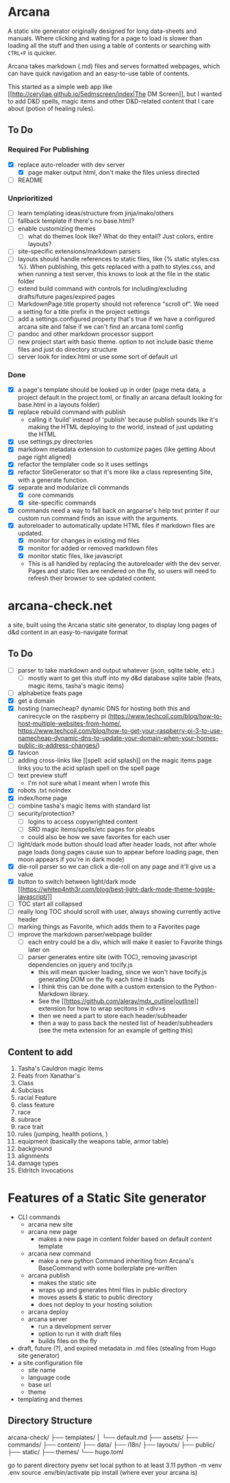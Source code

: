 # Arcana
A static site generator originally designed for long data-sheets and manuals. Where clicking and wating for a page to load is slower than loading all the stuff and then using a table of contents or searching with `CTRL+F` is quicker.

Arcana takes markdown (.md) files and serves formatted webpages, which can have quick navigation and an easy-to-use table of contents.

This started as a simple web app like [[http://ceryliae.github.io/5edmscreen/index|The DM Screen]], but I wanted to add D&D spells, magic items and other D&D-related content that I care about (potion of healing rules).

## To Do
### Required For Publishing
 - [x] replace auto-reloader with dev server
   - [x] page maker output html, don't make the files unless directed
 - [ ] README

### Unprioritized
 - [ ] learn templating ideas/structure from jinja/mako/others
 - [ ] fallback template if there's no base.html?
 - [ ] enable customizing themes
   - [ ] what do themes look like? What do they entail? Just colors, entire layouts?
 - [ ] site-specific extensions/markdown parsers
 - [ ] layouts should handle references to static files, like {% static styles.css %}. When publishing, this gets replaced with a path to styles.css, and when running a test server, this knows to look at the file in the static folder
 - [ ] extend build command with controls for including/excluding drafts/future pages/expired pages
 - [ ] MarkdownPage.title property should not reference "scroll of". We need a setting for a title prefix in the project settings
 - [ ] add a settings.configured property that's true if we have a configured arcana site and false if we can't find an arcana toml config
 - [ ] pandoc and other markdown processor support
 - [ ] new project start with basic theme. option to not include basic theme files and just do directory structure
 - [ ] server look for index.html or use some sort of default url

### Done
 - [x] a page's template should be looked up in order (page meta data, a project default in the project.toml, or finally an arcana default looking for base.html in a layouts folder)
 - [x] replace rebuild command with publish
   - calling it 'build' instead of 'publish' because publish sounds like it's making the HTML deploying to the world, instead of just updating the HTML
 - [x] use settings.py directories
 - [x] markdown metadata extension to customize pages (like getting About page right aligned)
 - [x] refactor the templater code so it uses settings
 - [x] refactor SiteGenerator so that it's more like a class representing Site, with a generate function. 
 - [x] separate and modularize cli commands
   - [x] core commands
   - [x] site-specific commands
 - [x] commands need a way to fall back on argparse's help text printer if our custom run command finds an issue with the arguments.
 - [x] autoreloader to automatically update HTML files if markdown files are updated. 
   - [x] monitor for changes in existing md files
   - [x] monitor for added or removed markdown files
   - [x] monitor static files, like javascript
   - This is all handled by replacing the autoreloader with the dev server. Pages and static files are rendered on the fly, so users will need to refresh their browser to see updated content.

# arcana-check.net
a site, built using the Arcana static site generator, to display long pages of d&d content in an easy-to-navigate format

## To Do
 - [ ] parser to take markdown and output whatever (json, sqlite table, etc.)
    - [ ] mostly want to get this stuff into my d&d database sqlite table (feats, magic items, tasha's magic items)
 - [ ] alphabetize feats page
 - [x] get a domain
 - [x] hosting (namecheap? dynamic DNS for hosting both this and canirecycle on the raspberry pi (https://www.techcoil.com/blog/how-to-host-multiple-websites-from-home/, https://www.techcoil.com/blog/how-to-get-your-raspberry-pi-3-to-use-namecheap-dynamic-dns-to-update-your-domain-when-your-homes-public-ip-address-changes/)
 - [x] favicon
 - [ ] adding cross-links like [[spell: acid splash]] on the magic items page links you to the acid splash spell on the spell page
 - [ ] text preview stuff
   - I'm not sure what I meant when I wrote this
 - [x] robots .txt noindex
 - [x] index/home page
 - [ ] combine tasha's magic items with standard list
 - [ ] security/protection?
    - [ ] logins to access copywrighted content
    - [ ] SRD magic items/spells/etc pages for pleabs
    - could also be how we save favorites for each user
 - [ ] light/dark mode button should load after header loads, not after whole page loads (long pages cause sun to appear before loading page, then moon appears if you're in dark mode)
 - [x] die-roll parser so we can click a die-roll on any page and it'll give us a value
 - [x] button to switch between light/dark mode [[https://whitep4nth3r.com/blog/best-light-dark-mode-theme-toggle-javascript/]]
 - [ ] TOC start all collapsed
 - [ ] really long TOC should scroll with user, always showing currently active header
 - [ ] marking things as Favorite, which adds them to a Favorites page
 - [ ] improve the markdown parser/webpage builder
    - [ ] each entry could be a div, which will make it easier to Favorite things later on
    - [ ] parser generates entire site (with TOC), removing javascript dependencies on jquery and tocify.js
      - this will mean quicker loading, since we won't have tocify.js generating DOM on the fly each time it loads
      - I think this can be done with a custom extension to the Python-Markdown library. 
      - See the [[https://github.com/aleray/mdx_outline|outline]] extension for how to wrap secitons in \<div\>s 
      - then we need a part to store each header/subheader
      - then a way to pass back the nested list of header/subheaders (see the meta extension for an example of getting this)

## Content to add
 1. Tasha's Cauldron magic items
 2. Feats from Xanathar's
 1. Class
 2. Subclass
 3. racial Feature
 3. class feature
 5. race
 6. subrace
 7. race trait
 8. rules (jumping, health potions, )
 9. equipment (basically the weapons table, armor table)
 10. background
 11. alignments
 12. damage types
 13. Eldritch Invocations

# Features of a Static Site generator
 - CLI commands
   - arcana new site
   - arcana new page
      - makes a new page in content folder based on default content template
   - arcana new command
      - make a new python Command inheriting from Arcana's BaseCommand with some boilerplate pre-written
   - arcana publish
      - makes the static site
      - wraps up and generates html files in public directory
      - moves assets & static to public directory
      - does not deploy to your hosting solution
   - arcana deploy
   - arcana server
      - run a development server
      - option to run it with draft files
      - builds files on the fly
 - draft, future (?), and expired metadata in .md files (stealing from Hugo site generator)
 - a site configuration file
   - site name
   - language code
   - base url
   - theme
 - templating and themes

## Directory Structure
arcana-check/
├── templates/
│   └── default.md
├── assets/
├── commands/
├── content/
├── data/
├── i18n/
├── layouts/
├── public/
├── static/
├── themes/
└── hugo.toml

go to parent directory
pyenv set local python to at least 3.11
python -m venv .env
source .env/bin/activate
pip install (where ever your arcana is)
